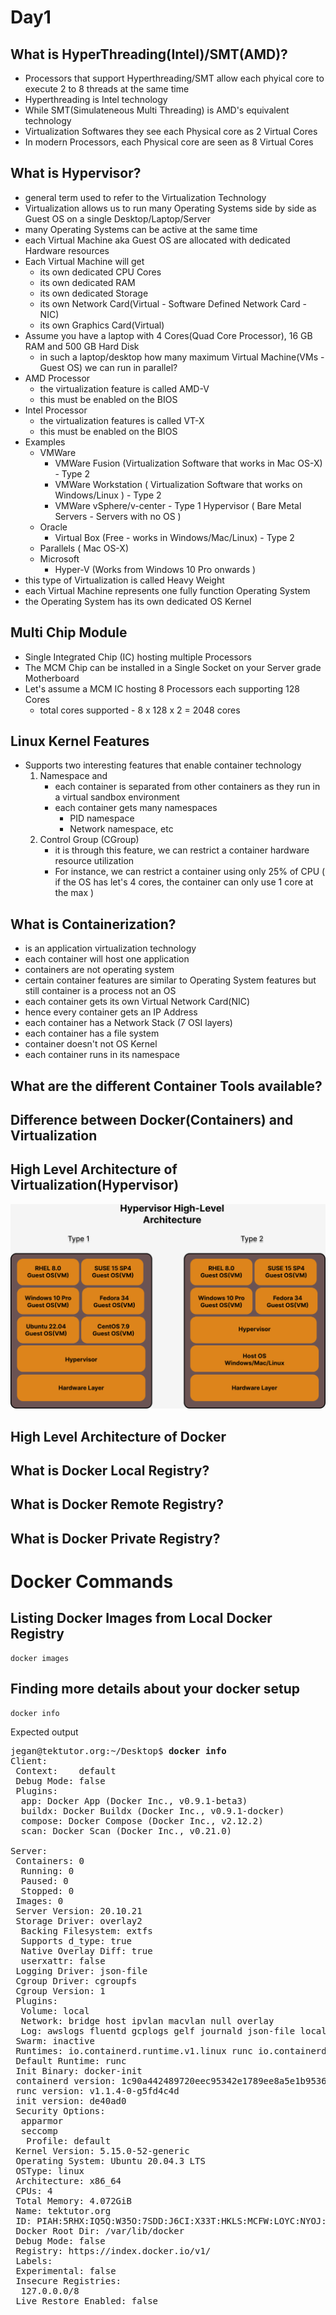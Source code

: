 # Day1

## What is HyperThreading(Intel)/SMT(AMD)?
- Processors that support Hyperthreading/SMT allow each phyical core to execute 2 to 8 threads at the same time
- Hyperthreading is Intel technology
- While SMT(Simulateneous Multi Threading) is AMD's equivalent technology
- Virtualization Softwares they see each Physical core as 2 Virtual Cores
- In modern Processors, each Physical core are seen as 8 Virtual Cores

## What is Hypervisor?
- general term used to refer to the Virtualization Technology
- Virtualization allows us to run many Operating Systems side by side as Guest OS on a single Desktop/Laptop/Server
- many Operating Systems can be active at the same time
- each Virtual Machine aka Guest OS are allocated with dedicated Hardware resources
- Each Virtual Machine will get
  - its own dedicated CPU Cores
  - its own dedicated RAM
  - its own dedicated Storage
  - its own Network Card(Virtual - Software Defined Network Card - NIC)
  - its own Graphics Card(Virtual)
- Assume you have a laptop with 4 Cores(Quad Core Processor), 16 GB RAM and 500 GB Hard Disk
  - in such a laptop/desktop how many maximum Virtual Machine(VMs - Guest OS) we can run in parallel?
- AMD Processor
  - the virtualization feature is called AMD-V
  - this must be enabled on the BIOS
- Intel Processor
  - the virtualization features is called VT-X
  - this must be enabled on the BIOS
- Examples
  - VMWare
    - VMWare Fusion (Virtualization Software that works in Mac OS-X) - Type 2
    - VMWare Workstation ( Virtualization Software that works on Windows/Linux ) - Type 2
    - VMWare vSphere/v-center - Type 1 Hypervisor ( Bare Metal Servers - Servers with no OS )
  - Oracle
    - Virtual Box (Free - works in Windows/Mac/Linux) - Type 2
  - Parallels ( Mac OS-X)
  - Microsoft
    - Hyper-V (Works from Windows 10 Pro onwards )
- this type of Virtualization is called Heavy Weight 
- each Virtual Machine represents one fully function Operating System
- the Operating System has its own dedicated OS Kernel

## Multi Chip Module
- Single Integrated Chip (IC) hosting multiple Processors
- The MCM Chip can be installed in a Single Socket on your Server grade Motherboard
- Let's assume a MCM IC hosting 8 Processors each supporting 128 Cores
  - total cores supported - 8 x 128 x 2 = 2048 cores

## Linux Kernel Features
- Supports two interesting features that enable container technology
  1. Namespace and
     - each container is separated from other containers as they run in a virtual sandbox environment
     - each container gets many namespaces
       - PID namespace
       - Network namespace, etc
  2. Control Group (CGroup)
     - it is through this feature, we can restrict a container hardware resource utilization
     - For instance, we can restrict a container using only 25% of CPU ( if the OS has let's 4 cores, the container can only use 1 core at the max )
 

## What is Containerization?
- is an application virtualization technology
- each container will host one application
- containers are not operating system
- certain container features are similar to Operating System features but still container is a process not an OS
- each container gets its own Virtual Network Card(NIC)
- hence every container gets an IP Address
- each container has a Network Stack (7 OSI layers)
- each container has a file system
- container doesn't not OS Kernel
- each container runs in its namespace

## What are the different Container Tools available?

## Difference between Docker(Containers) and Virtualization

## High Level Architecture of Virtualization(Hypervisor)
![Hypervisor Architecture](HypervisorHighLevelArchitecture.png)

## High Level Architecture of Docker

## What is Docker Local Registry?

## What is Docker Remote Registry?

## What is Docker Private Registry?


# Docker Commands

## Listing Docker Images from Local Docker Registry
```
docker images
```

## Finding more details about your docker setup
```
docker info
```

Expected output
<pre>
jegan@tektutor.org:~/Desktop$ <b>docker info</b>
Client:
 Context:    default
 Debug Mode: false
 Plugins:
  app: Docker App (Docker Inc., v0.9.1-beta3)
  buildx: Docker Buildx (Docker Inc., v0.9.1-docker)
  compose: Docker Compose (Docker Inc., v2.12.2)
  scan: Docker Scan (Docker Inc., v0.21.0)

Server:
 Containers: 0
  Running: 0
  Paused: 0
  Stopped: 0
 Images: 0
 Server Version: 20.10.21
 Storage Driver: overlay2
  Backing Filesystem: extfs
  Supports d_type: true
  Native Overlay Diff: true
  userxattr: false
 Logging Driver: json-file
 Cgroup Driver: cgroupfs
 Cgroup Version: 1
 Plugins:
  Volume: local
  Network: bridge host ipvlan macvlan null overlay
  Log: awslogs fluentd gcplogs gelf journald json-file local logentries splunk syslog
 Swarm: inactive
 Runtimes: io.containerd.runtime.v1.linux runc io.containerd.runc.v2
 Default Runtime: runc
 Init Binary: docker-init
 containerd version: 1c90a442489720eec95342e1789ee8a5e1b9536f
 runc version: v1.1.4-0-g5fd4c4d
 init version: de40ad0
 Security Options:
  apparmor
  seccomp
   Profile: default
 Kernel Version: 5.15.0-52-generic
 Operating System: Ubuntu 20.04.3 LTS
 OSType: linux
 Architecture: x86_64
 CPUs: 4
 Total Memory: 4.072GiB
 Name: tektutor.org
 ID: PIAH:5RHX:IQ5Q:W35O:7SDD:J6CI:X33T:HKLS:MCFW:LOYC:NYOJ:6EXS
 Docker Root Dir: /var/lib/docker
 Debug Mode: false
 Registry: https://index.docker.io/v1/
 Labels:
 Experimental: false
 Insecure Registries:
  127.0.0.0/8
 Live Restore Enabled: false
</pre>
